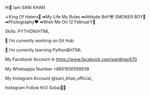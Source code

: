 Hi🥱 Iam SANI KHAN

⚔️King Of Haters👑 ➡My Life My Rules ➡Attitude BoY😎 SMOKER BOY🚬 ➡Photography♥️ ➡Wish Me On 12 FebruarY🎂

Skills: PYTHON/HTML

🔭 I’m currently working on Git Hub

🌱 I’m currently learning Python&HTML




My Facebook Account 🌐 https://www.facebook.com/sanikhan570


My Whatsapps Number +8801930558938


My Instagram Account @sani_khan_official_


Instagram Follow KrO Sobai💓💞
